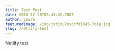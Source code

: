 ```yaml
---
title: Test Post
date: 2018-12-28T05:43:42.700Z
author: Laura
featuredImage: /img/jxtjzu7ospcfdik45-7qia.jpg
slug: /netlify-test
---
```

Netlify test

